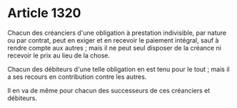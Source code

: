 # Article 1320

Chacun des créanciers d'une obligation à prestation indivisible, par nature ou par contrat, peut en exiger et en recevoir le paiement intégral, sauf à rendre compte aux autres ; mais il ne peut seul disposer de la créance ni recevoir le prix au lieu de la chose.

Chacun des débiteurs d'une telle obligation en est tenu pour le tout ; mais il a ses recours en contribution contre les autres.

Il en va de même pour chacun des successeurs de ces créanciers et débiteurs.
